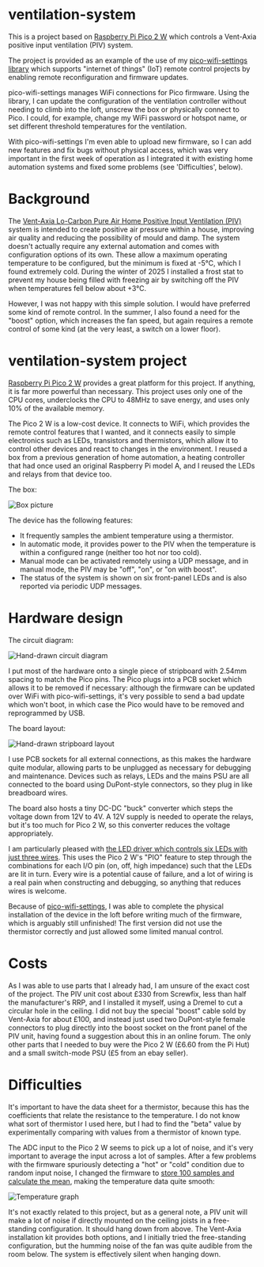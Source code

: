 # ventilation-system

This is a project based on [Raspberry Pi Pico 2
W](https://www.raspberrypi.com/documentation/microcontrollers/pico-series.html)
which controls a Vent-Axia positive input ventilation (PIV) system.

The project is provided as an example of the use of my
[pico-wifi-settings library](https://github.com/jwhitham/pico-wifi-settings)
which supports "internet of things" (IoT) remote control projects
by enabling remote reconfiguration and firmware updates.

pico-wifi-settings manages WiFi connections for Pico firmware. Using the library,
I can update the configuration of the ventilation controller without needing
to climb into the loft, unscrew the box or physically connect to Pico. I could,
for example, change my WiFi password or hotspot name, or set different
threshold temperatures for the ventilation.

With pico-wifi-settings I'm even able to upload new firmware, so I can add
new features and fix bugs without physical access, which was very important
in the first week of operation as I integrated it with existing home automation
systems and fixed some problems (see 'Difficulties', below).

# Background

The [Vent-Axia Lo-Carbon Pure Air Home Positive Input Ventilation
(PIV)](https://www.vent-axia.com/range/lo-carbon-pureair-home) system is intended
to create positive air pressure within a house, improving air quality and reducing
the possibility of mould and damp. The system doesn't actually require any external
automation and comes with configuration options of its own. These allow a maximum
operating temperature to be configured, but the minimum is fixed at -5°C,
which I found extremely cold. During the winter of 2025 I installed a frost stat
to prevent my house being filled with freezing air by switching off the PIV when
temperatures fell below about +3°C.

However, I was not happy with this simple solution. I would have preferred some
kind of remote control. In the summer, I also found a need for the
"boost" option, which increases the fan speed, but again requires a remote control of
some kind (at the very least, a switch on a lower floor).

# ventilation-system project

[Raspberry Pi Pico 2
W](https://www.raspberrypi.com/documentation/microcontrollers/pico-series.html)
provides a great platform for this project. If anything, it is far more powerful than necessary.
This project uses only one of the CPU cores, underclocks the CPU to 48MHz to save
energy, and uses only 10% of the available memory.

The Pico 2 W is a low-cost device. It connects to WiFi, which provides the remote control
features that I wanted, and it connects easily to simple electronics such as LEDs,
transistors and thermistors, which allow it to control other devices and react to changes
in the environment. I reused a box from a previous generation of home automation,
a heating controller that had once used an original Raspberry Pi model A, and I reused
the LEDs and relays from that device too.

The box:

![Box picture](img/box.jpg)

The device has the following features:

- It frequently samples the ambient temperature using a thermistor.
- In automatic mode, it provides power to the PIV when the temperature is within
  a configured range (neither too hot nor too cold).
- Manual mode can be activated remotely using a UDP message, and in manual mode,
  the PIV may be "off", "on", or "on with boost".
- The status of the system is shown on six front-panel LEDs and is also
  reported via periodic UDP messages.

# Hardware design

The circuit diagram:

![Hand-drawn circuit diagram](img/circuit_diagram.jpg)

I put most of the hardware onto a single piece of stripboard with 2.54mm spacing
to match the Pico pins. The Pico plugs into a PCB socket which allows it to be removed
if necessary: although the firmware can be updated over WiFi with pico-wifi-settings,
it's very possible to send a bad update which won't boot, in which case the Pico would
have to be removed and reprogrammed by USB.

The board layout:

![Hand-drawn stripboard layout](img/board_layout.jpg)

I use PCB sockets for all external
connections, as this makes the hardware quite modular, allowing parts to be unplugged
as necessary for debugging and maintenance. Devices such as relays, LEDs and the
mains PSU are all connected to the board using DuPont-style connectors, so they
plug in like breadboard wires.

The board also hosts a tiny DC-DC "buck" converter which steps the voltage
down from 12V to 4V. A 12V supply is needed to operate the relays, but it's too
much for Pico 2 W, so this converter reduces the voltage appropriately.

I am particularly pleased with [the LED driver which controls six LEDs with just
three wires](fw/leds.c). This uses the Pico 2 W's "PIO" feature to step through the
combinations for each I/O pin (on, off, high impedance) such that the LEDs are lit
in turn. Every wire is a potential cause of failure, and a lot of wiring is a real pain
when constructing and debugging, so anything that reduces wires is welcome.

Because of [pico-wifi-settings](https://github.com/jwhitham/pico-wifi-settings),
I was able to complete the physical installation of the device in the loft
before writing much of the firmware, which is arguably still unfinished! The first
version did not use the thermistor correctly and just allowed some limited
manual control.

# Costs

As I was able to use parts that I already had, I am unsure of the exact cost of the
project. The PIV unit cost about £330 from Screwfix, less than half the manufacturer's
RRP, and I installed it myself, using a Dremel to cut a circular hole in the ceiling.
I did not buy the special "boost" cable sold by Vent-Axia for about £100, and instead
just used two DuPont-style female connectors to plug directly into the boost socket
on the front panel of the PIV unit, having found a suggestion about this in an
online forum. The only other parts that I needed to buy were the Pico 2 W (£6.60
from the Pi Hut) and a small switch-mode PSU (£5 from an ebay seller).

# Difficulties

It's important to have the data sheet for a thermistor, because this has the
coefficients that relate the resistance to the temperature. I do not know what
sort of thermistor I used here, but I had to find the "beta" value by experimentally
comparing with values from a thermistor of known type.

The ADC input to the Pico 2 W seems to pick up a lot of noise, and it's very important to
average the input across a lot of samples. After a few problems with the firmware
spuriously detecting a "hot" or "cold" condition due to random input noise, I changed
the firmware to [store 100 samples
and calculate the mean](fw/temperature.c), making the temperature data quite smooth:

![Temperature graph](img/graph.png)

It's not exactly related to this project, but as a general note, a PIV unit will make a lot of noise
if directly mounted on the ceiling joists in a free-standing configuration.
It should hang down from above. The Vent-Axia installation kit provides both options,
and I initially tried the free-standing configuration, but the humming noise of the
fan was quite audible from the room below. The system is effectively silent when hanging down.

